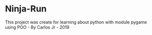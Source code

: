 # Ninja-Run
 This project was create for learning about python with module pygame using POO - By Carlos Jr - 2019
